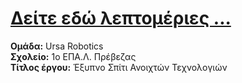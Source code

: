 <H1><a href="https://stav98.github.io/UrsaRobotics/" target="_blank">Δείτε εδώ λεπτομέριες ...</a></H1>

**Ομάδα:** Ursa Robotics<br/>
**Σχολείο:** 1ο ΕΠΑ.Λ. Πρέβεζας<br/>
**Τίτλος έργου:** Έξυπνο Σπίτι Ανοιχτών Τεχνολογιών<br/> 


